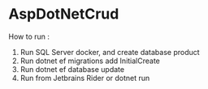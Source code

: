 # AspDotNetCrud

How to run :
1. Run SQL Server docker, and create database product
2. Run dotnet ef migrations add InitialCreate
3. Run dotnet ef database update
4. Run from Jetbrains Rider or dotnet run
